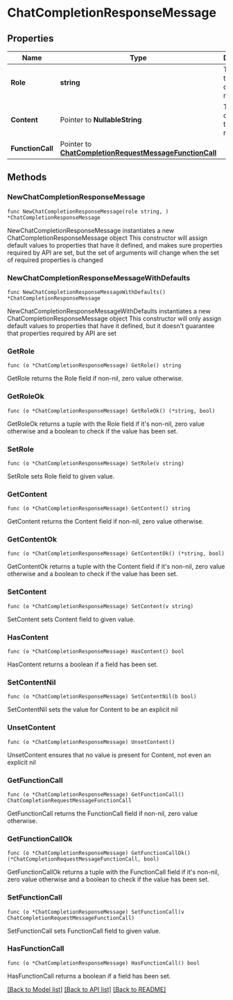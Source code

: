 # ChatCompletionResponseMessage

## Properties

Name | Type | Description | Notes
------------ | ------------- | ------------- | -------------
**Role** | **string** | The role of the author of this message. | 
**Content** | Pointer to **NullableString** | The contents of the message. | [optional] 
**FunctionCall** | Pointer to [**ChatCompletionRequestMessageFunctionCall**](ChatCompletionRequestMessageFunctionCall.md) |  | [optional] 

## Methods

### NewChatCompletionResponseMessage

`func NewChatCompletionResponseMessage(role string, ) *ChatCompletionResponseMessage`

NewChatCompletionResponseMessage instantiates a new ChatCompletionResponseMessage object
This constructor will assign default values to properties that have it defined,
and makes sure properties required by API are set, but the set of arguments
will change when the set of required properties is changed

### NewChatCompletionResponseMessageWithDefaults

`func NewChatCompletionResponseMessageWithDefaults() *ChatCompletionResponseMessage`

NewChatCompletionResponseMessageWithDefaults instantiates a new ChatCompletionResponseMessage object
This constructor will only assign default values to properties that have it defined,
but it doesn't guarantee that properties required by API are set

### GetRole

`func (o *ChatCompletionResponseMessage) GetRole() string`

GetRole returns the Role field if non-nil, zero value otherwise.

### GetRoleOk

`func (o *ChatCompletionResponseMessage) GetRoleOk() (*string, bool)`

GetRoleOk returns a tuple with the Role field if it's non-nil, zero value otherwise
and a boolean to check if the value has been set.

### SetRole

`func (o *ChatCompletionResponseMessage) SetRole(v string)`

SetRole sets Role field to given value.


### GetContent

`func (o *ChatCompletionResponseMessage) GetContent() string`

GetContent returns the Content field if non-nil, zero value otherwise.

### GetContentOk

`func (o *ChatCompletionResponseMessage) GetContentOk() (*string, bool)`

GetContentOk returns a tuple with the Content field if it's non-nil, zero value otherwise
and a boolean to check if the value has been set.

### SetContent

`func (o *ChatCompletionResponseMessage) SetContent(v string)`

SetContent sets Content field to given value.

### HasContent

`func (o *ChatCompletionResponseMessage) HasContent() bool`

HasContent returns a boolean if a field has been set.

### SetContentNil

`func (o *ChatCompletionResponseMessage) SetContentNil(b bool)`

 SetContentNil sets the value for Content to be an explicit nil

### UnsetContent
`func (o *ChatCompletionResponseMessage) UnsetContent()`

UnsetContent ensures that no value is present for Content, not even an explicit nil
### GetFunctionCall

`func (o *ChatCompletionResponseMessage) GetFunctionCall() ChatCompletionRequestMessageFunctionCall`

GetFunctionCall returns the FunctionCall field if non-nil, zero value otherwise.

### GetFunctionCallOk

`func (o *ChatCompletionResponseMessage) GetFunctionCallOk() (*ChatCompletionRequestMessageFunctionCall, bool)`

GetFunctionCallOk returns a tuple with the FunctionCall field if it's non-nil, zero value otherwise
and a boolean to check if the value has been set.

### SetFunctionCall

`func (o *ChatCompletionResponseMessage) SetFunctionCall(v ChatCompletionRequestMessageFunctionCall)`

SetFunctionCall sets FunctionCall field to given value.

### HasFunctionCall

`func (o *ChatCompletionResponseMessage) HasFunctionCall() bool`

HasFunctionCall returns a boolean if a field has been set.


[[Back to Model list]](../README.md#documentation-for-models) [[Back to API list]](../README.md#documentation-for-api-endpoints) [[Back to README]](../README.md)


